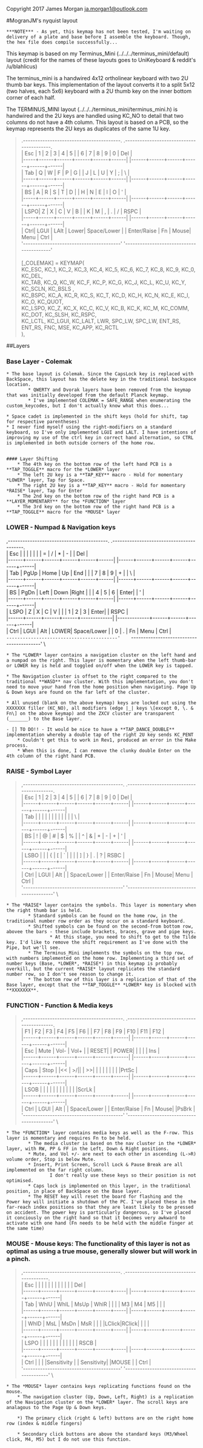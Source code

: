 Copyright 2017 James Morgan <ja.morgan1@outlook.com>

#MogranJM's nyquist layout

	***NOTE*** - As yet, this keymap has not been tested, I'm waiting on delivery of a plate and base before I assemble the keyboard. Though, the hex file does compile successfully...

This keymap is based on my Terminus_Mini (../../../terminus_mini/default) layout (credit for the names of these layouts goes to UniKeyboard & reddit's /u/blahlicus)

The terminus_mini is a handwired 4x12 ortholinear keyboard with two 2U thumb bar keys. This implementation of the layout converts it to a split 5x12 (two halves, each 5x6) keyboard with a 2U thumb key on the inner bottom corner of each half. 

The TERMINUS_MINI layout (../../../terminus_mini/terminus_mini.h) is handwired and the 2U keys are handled using KC_NO to detail that two columns do not have a 4th column. This layout is based on a PCB, so the keymap represents the 2U keys as duplicates of the same 1U key.

>  .----------------------------------------.     .-----------------------------------------. \
>  | Esc |   1  |   2  |   3  |   4  |   5  |     |   6  |   7  |   8  |   9  |   0  | Del  | \
>  |-----+------+------+------+------+------|     |------+------+------+------+------+------| \
>  | Tab |   Q  |   W  |   F  |   P  |   G  |     |   J  |   L  |   U  |   Y  |   ;  |  \\  | \
>  |-----+------+------+------+------+------|     |------+------+------+------+------+------| \
>  | BS  |   A  |   R  |   S  |   T  |   D  |     |   H  |   N  |   E  |   I  |   O  |  '   | \
>  |-----+------+------+------+------+------|     |------+------+------+------+------+------| \
>  | LSPO|   Z  |   X  |   C  |   V  |   B  |     |   K  |   M  |   ,  |  \.  |   /  | RSPC | \
>  |-----+------+------+------+------+------|     |------+------+------+------+------+------| \
>  | Ctrl| LGUI | LAlt | Lower| Space/Lower |     | Enter/Raise |  Fn  | Mouse| Menu | Ctrl | \
>  '----------------------------------------'     '-----------------------------------------' \
\
> [_COLEMAK] = KEYMAP( \
>   KC_ESC,  KC_1,    KC_2,    KC_3,    KC_4,   KC_5,         KC_6,   KC_7,    KC_8,      KC_9,    KC_0,    KC_DEL, \
>   KC_TAB,  KC_Q,    KC_W,    KC_F,    KC_P,   KC_G,         KC_J,   KC_L,    KC_U,      KC_Y,    KC_SCLN, KC_BSLS , \
>   KC_BSPC, KC_A,    KC_R,    KC_S,    KC_T,   KC_D,         KC_H,   KC_N,    KC_E,      KC_I,    KC_O,    KC_QUOT, \
>   KC_LSPO, KC_Z,    KC_X,    KC_C,    KC_V,   KC_B,         KC_K,   KC_M,    KC_COMM,   KC_DOT,  KC_SLSH, KC_RSPC, \
>   KC_LCTL, KC_LGUI, KC_LALT, LWR,   SPC_LW, SPC_LW,       ENT_RS, ENT_RS,    FNC,       MSE,     KC_APP,  KC_RCTL \
>   ),

##Layers

### Base Layer - Colemak
	* The base layout is Colemak. Since the CapsLock key is replaced with BackSpace, this layout has the delete key in the traditional backspace location. 
			* QWERTY and Dvorak layers have been removed from the keymap that was initially developed from the default Planck keymap.
			* I've implemented COLEMAK = SAFE_RANGE when enumerating the custom_keycodes, but I don't actually know what this does...

	* Space cadet is implemented in the shift keys (hold for shift, tap for respective parentheses)
	* I never find myself using the right-modifiers on a standard keyboard, so I've only implemented LGUI and LALT. I have intentions of improving my use of the ctrl key in correct hand alternation, so CTRL is implemented in both outside corners of the home row.


	#### Layer Shifting
		* The 4th key on the bottom row of the left hand PCB is a **TAP_TOGGLE** macro for the *LOWER* layer 
		* The left 2U key is a **TAP_KEY** macro - Hold for momentary *LOWER* layer, Tap for Space.
		* The right 2U key is a **TAP_KEY** macro - Hold for momentary *RAISE* layer, Tap for Enter
		* The 2nd key on the bottom row of the right hand PCB is a **LAYER_MOMENTARY** for the *FUNCTION* layer
		* The 3rd key on the bottom row of the right hand PCB is a **TAP_TOGGLE** macro for the *MOUSE* layer

### LOWER - Numpad & Navigation keys

 ,-----------------------------------------.    .-----------------------------------------. \
 |  Esc |      |      |      |      |      |    |   =  |   /  |   \* |  \-  |      | Del  | \
 |------+------+------+------+------+------|    |------+------+------+------+------+------| \
 |  Tab | PgUp | Home |  Up  |  End |      |    |   7  |   8  |   9  |  \+  |      |  \\  | \
 |------+------+------+------+------+------|    |------+------+------+------+------+------| \
 |  BS  | PgDn | Left | Down |Right |      |    |   4  |   5  |   6  | Enter|      |   '  | \
 |------+------+------+------+------+------|    |------+------+------+------+------+------| \
 | LSPO |   Z  |   X  |   C  |   V  |      |    |   1  |   2  |   3  | Enter|      | RSPC | \
 |------+------+------+------+-------------|    |-------------+------+------+------+------| \
 | Ctrl | LGUI | Alt  | LOWER| Space/Lower |    |      0      |  \.  |  Fn  | Menu | Ctrl | \
 `-----------------------------------------'    `-----------------------------------------' \

 	* The *LOWER* layer contains a navigation cluster on the left hand and a numpad on the right. This layer is momentary when the left thumb-bar or LOWER key is held and toggled on/off when the LOWER key is tapped.
	
	* The Navigation cluster is offset to the right compared to the traditional **WASD** nav cluster. With this implementation, you don't need to move your hand from the home position when navigating. Page Up & Down keys are found on the far left of the cluster.

 	* All unused (blank on the above keymap) keys are locked out using the XXXXXXX filler (KC_NO), all modifiers (edge |_| keys \[except 0, \. & Fn\] on the above keymap) and the ZXCV cluster are transparent (_______) to the Base layer.

 	- [] TO DO!! - It would be nice to have a **TAP_DANCE_DOUBLE** implementation whereby a double tap of the right 2U key sends KC_PENT
 		* Couldn't get this to work in Rev1, produced an error in the Make process.
 		* When this is done, I can remove the clunky double Enter on the 4th column of the right hand PCB.

### RAISE - Symbol Layer

 > ,-----------------------------------------.     .-----------------------------------------. \
 > |  Esc |   1  |   2  |   3  |   4  |   5  |     |   6  |   7  |   8  |   9  |   0  | Del  | \
 > |------+------+------+------+------+------|     |------+------+------+------+------+------| \
 > |  Tab |      |      |      |      |      |     |      |      |      |      |      |  \\  | \
 > |------+------+------+------+------+------|     |------+------+------+------+------+------| \
 > |  BS  |  \!  |   @  |  \#  |   $  |   %  |     |   ^  |   &  |  \*  |  \-  |  \+  |   '  | \
 > |------+------+------+------+------+------|     |------+------+------+------+------+------| \
 > | LSBO |      |      |  \{  |  \[  |  \`  |     |   |  |  \]  |  \}  |  \.  |   ?  | RSBC | \
 > |------+------+------+------+------+------|     |------+------+------+------+------+------| \
 > | Ctrl | LGUI | Alt  |      | Space/Lower |     | Enter/Raise |  Fn  | Mouse| Menu | Ctrl | \
 > '-----------------------------------------'     '-----------------------------------------' \

 	* The *RAISE* layer contains the symbols. This layer is momentary when the right thumb bar is held.
 			* Standard symbols can be found on the home row, in the traditional number row order as they occur on a standard keyboard.
 			* Shifted symbols can be found on the second-from bottom row, abovee the bars - these include brackets, braces, grave and pipe keys.
 					* At this stage, you need to shift to get to the Tilde key. I'd like to remove the shift requirement as I've done with the Pipe, but we'll see. 
 			* The Terminus_Mini implements the symbols on the top row, with numbers implemented on the home row. Implementing a third set of number keys (Base, *LOWER*, *RAISE*) in this keymap is probably overkill, but the current *RAISE* layout replicates the standard number row, so I don't see reason to change it.
			* The bottom row of this layer is a replication of that of the Base layer, except that the **TAP_TOGGLE** *LOWER* key is blocked with **XXXXXXX**.

### FUNCTION - Function & Media keys

 > ,-----------------------------------------.     .-----------------------------------------. \
 > |  F1  |  F2  |  F3  |  F4  |  F5  |  F6  |     |  F7  |  F8  |  F9  |  F10 |  F11 |  F12 | \
 > |------+------+------+------+------+------|     |------+------+------+------+------+------| \
 > | Esc  | Mute | Vol- | Vol+ |      | RESET|     | POWER|      |      |      |      | Ins  | \
 > |------+------+------+------+------+------|     |------+------+------+------+------+------| \
 > | Caps | Stop | |<<  | >/|| |  >>| |      |     |      |      |      |      |      |PrtSc | \
 > |------+------+------+------+------+------|     |------+------+------+------+------+------| \
 > | LSOB |      |      |      |      |      |     |      |      |      |      |      |ScrLk | \
 > |------+------+------+------+------+------|     |------+------+------+------+------+------| \
 > | Ctrl | LGUI | Alt  |      | Space/Lower |     | Enter/Raise |  Fn  | Mouse|      |PsBrk | \
 > '-----------------------------------------'     '-----------------------------------------' \

	* The *FUNCTION* layer contains media keys as well as the F-row. This layer is momentary and requires Fn to be held.
			* The media cluster is based on the nav cluster in the *LOWER* layer, with RW, PP & FF in the Left, Down & Right positions.
			* Mute, and Vol +/- are next to each other in ascending (L->R) volume order, Stop is below Mute.
			* Insert, Print Screen, Scroll Lock & Pause Break are all implemented on the far right column.
					I don't really use these keys so their position is not optimised.
			* Caps lock is implemented on this layer, in the traditional position, in place of BackSpace on the Base layer.
			* The RESET key will reset the board for flashing and the Power key will initiate a shutdown of the PC. I've placed these in the far-reach index positions so that they are least likely to be pressed on accident. The power key is particularly dangerous, so I've placed it conciously on the right hand so that it becomes very awkward to activate with one hand (Fn needs to be held with the middle finger at the same time)

### MOUSE - Mouse keys: The functionality of this layer is not as optimal as using a true mouse, generally slower but will work in a pinch.
 > ,----------------------------------------.     .----------------------------------------. \
 > |  Esc |      |      |      |      |     |     |     |      |      |      |      |  Del | \
 > |------+------+------+------+------+-----|     |-----+------+------+------+------+------| \
 > |  Tab | WhlU | WhlL | MsUp | WhlR |     |     |     |  M3  |  M4  |  M5  |      |      | \
 > |------+------+------+------+------+-----|     |-----+------+------+------+------+------| \
 > |      | WhlD | MsL  | MsDn | MsR  |     |     |     |LClick|RClick|      |      |      | \
 > |------+------+------+------+------+-----|     |-----+------+------+------+------+------| \
 > | LSPO |      |      |      |      |     |     |     |      |      |      |      | RSCB | \
 > |------+------+------+------+------+-----|     |-----+------+------+------+------+------| \
 > | Ctrl |      |      |      |Sensitivity |     | Sensitivity|      |MOUSE |      | Ctrl | \
 > '----------------------------------------'     '----------------------------------------' \

 	* The *MOUSE* layer contains keys replicating functions found on the mouse. 
 		* The navigation cluster (Up, Down, Left, Right) is a replication of the Navigation cluster on the *LOWER* layer. The scroll keys are analagous to the Page Up & Down keys.

 		*) The primary click (right & left) buttons are on the right home row (index & middle fingers)

 		* Secondary click buttons are above the standard keys (M3/Wheel click, M4, M5) but I do not use this function.